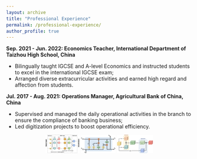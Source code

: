 ```yaml
---
layout: archive
title: "Professional Experience"
permalink: /professional-experience/
author_profile: true
---
```


**Sep. 2021 - Jun. 2022: Economics Teacher, International Department of Taizhou High School, China**
* Bilingually taught IGCSE and A-level Economics and instructed students to excel in the international IGCSE exam;
* Arranged diverse extracurricular activities and earned high regard and affection from students.

**Jul. 2017 - Aug. 2021: Operations Manager, Agricultural Bank of China, China**
* Supervised and managed the daily operational activities in the branch to ensure the compliance of banking business;
* Led digitization projects to boost operational efficiency.
  
<p align="center">
  <img src="/images/paper1-MLP.jpg" height="50" alt="Image 2">
  <img src="/images/paper1-LSTM.jpg" height="50" alt="Image 3">
  <img src="/images/paper1-self-attention.jpg" height="50" alt="Image 4">
</p>
